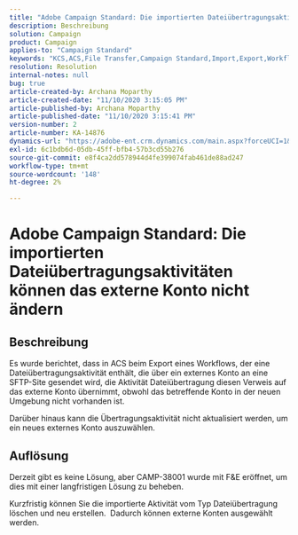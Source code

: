 ```yaml
---
title: "Adobe Campaign Standard: Die importierten Dateiübertragungsaktivitäten können das externe Konto nicht ändern."
description: Beschreibung
solution: Campaign
product: Campaign
applies-to: "Campaign Standard"
keywords: "KCS,ACS,File Transfer,Campaign Standard,Import,Export,Workflow"
resolution: Resolution
internal-notes: null
bug: true
article-created-by: Archana Moparthy
article-created-date: "11/10/2020 3:15:05 PM"
article-published-by: Archana Moparthy
article-published-date: "11/10/2020 3:15:41 PM"
version-number: 2
article-number: KA-14876
dynamics-url: "https://adobe-ent.crm.dynamics.com/main.aspx?forceUCI=1&pagetype=entityrecord&etn=knowledgearticle&id=08eeef7c-6723-eb11-a813-00224809820c"
exl-id: 6c1bdb6d-05db-45ff-bfb4-57b3cd55b276
source-git-commit: e8f4ca2dd578944d4fe399074fab461de88ad247
workflow-type: tm+mt
source-wordcount: '148'
ht-degree: 2%

---
```


# Adobe Campaign Standard: Die importierten Dateiübertragungsaktivitäten können das externe Konto nicht ändern

## Beschreibung

Es wurde berichtet, dass in ACS beim Export eines Workflows, der eine Dateiübertragungsaktivität enthält, die über ein externes Konto an eine SFTP-Site gesendet wird, die Aktivität Dateiübertragung diesen Verweis auf das externe Konto übernimmt, obwohl das betreffende Konto in der neuen Umgebung nicht vorhanden ist.

Darüber hinaus kann die Übertragungsaktivität nicht aktualisiert werden, um ein neues externes Konto auszuwählen.

## Auflösung

Derzeit gibt es keine Lösung, aber CAMP-38001 wurde mit F&amp;E eröffnet, um dies mit einer langfristigen Lösung zu beheben.

Kurzfristig können Sie die importierte Aktivität vom Typ Dateiübertragung löschen und neu erstellen.  Dadurch können externe Konten ausgewählt werden.
